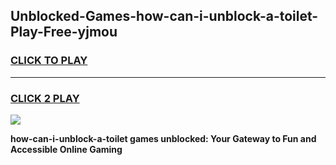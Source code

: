 
## Unblocked-Games-how-can-i-unblock-a-toilet-Play-Free-yjmou
<h3>
<a href="https://premium76.site?title=how-can-i-unblock-a-toilet&ref=23A">CLICK TO PLAY</a></h3>
<hr>

<h3>
<a href="https://premium76.site?title=how-can-i-unblock-a-toilet&ref=23A">CLICK 2 PLAY</a>
  
</h3>

<a href="https://premium76.site?title=how-can-i-unblock-a-toilet&ref=23A"><img src="https://clearcache.store/games.png"></a>


**how-can-i-unblock-a-toilet games unblocked: Your Gateway to Fun and Accessible Online Gaming**
